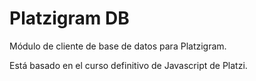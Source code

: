 
<h1>Platzigram DB</h1>

Módulo de cliente de base de datos para Platzigram.

Está basado en el curso definitivo de Javascript de Platzi.